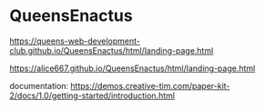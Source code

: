 # QueensEnactus

https://queens-web-development-club.github.io/QueensEnactus/html/landing-page.html

https://alice667.github.io/QueensEnactus/html/landing-page.html

documentation: https://demos.creative-tim.com/paper-kit-2/docs/1.0/getting-started/introduction.html
